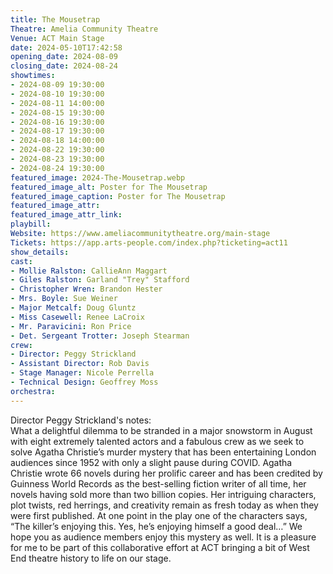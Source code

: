 ```yaml
---
title: The Mousetrap
Theatre: Amelia Community Theatre
Venue: ACT Main Stage
date: 2024-05-10T17:42:58
opening_date: 2024-08-09
closing_date: 2024-08-24
showtimes:
- 2024-08-09 19:30:00
- 2024-08-10 19:30:00
- 2024-08-11 14:00:00
- 2024-08-15 19:30:00
- 2024-08-16 19:30:00
- 2024-08-17 19:30:00
- 2024-08-18 14:00:00
- 2024-08-22 19:30:00
- 2024-08-23 19:30:00
- 2024-08-24 19:30:00
featured_image: 2024-The-Mousetrap.webp
featured_image_alt: Poster for The Mousetrap
featured_image_caption: Poster for The Mousetrap
featured_image_attr: 
featured_image_attr_link: 
playbill:
Website: https://www.ameliacommunitytheatre.org/main-stage
Tickets: https://app.arts-people.com/index.php?ticketing=act11
show_details: 
cast:
- Mollie Ralston: CallieAnn Maggart
- Giles Ralston: Garland "Trey" Stafford
- Christopher Wren: Brandon Hester
- Mrs. Boyle: Sue Weiner
- Major Metcalf: Doug Gluntz
- Miss Casewell: Renee LaCroix
- Mr. Paravicini: Ron Price
- Det. Sergeant Trotter: Joseph Stearman
crew:
- Director: Peggy Strickland
- Assistant Director: Rob Davis
- Stage Manager: Nicole Perrella
- Technical Design: Geoffrey Moss
orchestra:
---
```

Director Peggy Strickland's notes:  
What a delightful dilemma to be stranded in a major snowstorm in August with eight extremely talented actors and a fabulous crew as we seek to solve Agatha Christie’s murder mystery that has been entertaining London audiences since 1952 with only a slight pause during COVID. Agatha Christie wrote 66 novels during her prolific career and has been credited by  Guinness World Records as the best-selling fiction writer of all time, her novels having sold more than two billion copies. Her intriguing characters, plot twists, red herrings, and creativity remain as fresh today as when they were first published. At one point in the play one of the characters says, “The killer’s enjoying this. Yes, he’s enjoying himself a good deal…”  We hope you as audience members enjoy this mystery as well. It is a pleasure for me to be part of this collaborative effort at ACT bringing a bit of West End theatre history to life on our stage.
